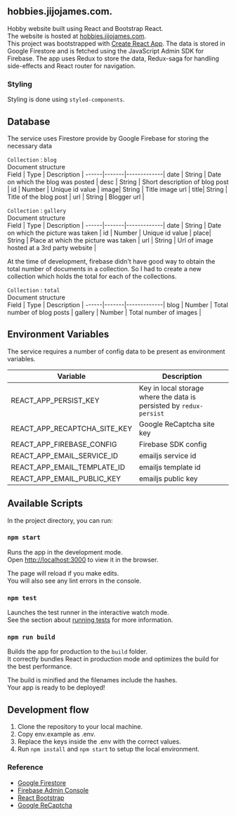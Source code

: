 ## hobbies.jijojames.com.

Hobby website built using React and Bootstrap React.  
The website is hosted at [hobbies.jijojames.com](https://hobbies.jijojames.com).  
This project was bootstrapped with [Create React App](https://github.com/facebook/create-react-app). The data is stored in Google Firestore and is fetched using the JavaScript Admin SDK for Firebase. The app uses Redux to store the data, Redux-saga for handling side-effects and React router for navigation.

### Styling

Styling is done using `styled-components`.

## Database

The service uses Firestore provide by Google Firebase for storing the necessary data

`Collection` : `blog`  
Document structure  
Field | Type | Description |
------|-------|-------------|
date | String | Date on which the blog was posted |
desc | String | Short description of blog post |
id | Number | Unique id value |
image| String | Title image url |
title| String | Title of the blog post |
url | String | Blogger url |

`Collection` : `gallery`  
Document structure  
Field | Type | Description |
------|-------|-------------|
date | String | Date on which the picture was taken |
id | Number | Unique id value |
place| String | Place at which the picture was taken |
url | String | Url of image hosted at a 3rd party website |

At the time of development, firebase didn't have good way to obtain the total number of documents in a collection. So I had to create a new collection which holds the total for each of the collections.

`Collection` : `total`  
Document structure  
Field | Type | Description |
------|-------|-------------|
blog | Number | Total number of blog posts |
gallery | Number | Total number of images |

## Environment Variables

The service requires a number of config data to be present as environment variables.

| Variable                     | Description                                                         |
| ---------------------------- | ------------------------------------------------------------------- |
| REACT_APP_PERSIST_KEY        | Key in local storage where the data is persisted by `redux-persist` |
| REACT_APP_RECAPTCHA_SITE_KEY | Google ReCaptcha site key                                           |
| REACT_APP_FIREBASE_CONFIG    | Firebase SDK config                                                 |
| REACT_APP_EMAIL_SERVICE_ID   | emailjs service id                                                  |
| REACT_APP_EMAIL_TEMPLATE_ID  | emailjs template id                                                 |
| REACT_APP_EMAIL_PUBLIC_KEY   | emailjs public key                                                  |

## Available Scripts

In the project directory, you can run:

### `npm start`

Runs the app in the development mode.<br />
Open [http://localhost:3000](http://localhost:3000) to view it in the browser.

The page will reload if you make edits.<br />
You will also see any lint errors in the console.

### `npm test`

Launches the test runner in the interactive watch mode.<br />
See the section about [running tests](https://facebook.github.io/create-react-app/docs/running-tests) for more information.

### `npm run build`

Builds the app for production to the `build` folder.<br />
It correctly bundles React in production mode and optimizes the build for the best performance.

The build is minified and the filenames include the hashes.<br />
Your app is ready to be deployed!

## Development flow

1. Clone the repository to your local machine.
2. Copy env.example as .env.
3. Replace the keys inside the .env with the correct values.
4. Run `npm install` and `npm start` to setup the local environment.

### Reference

- [Google Firestore](https://firebase.google.com/docs/firestore)
- [Firebase Admin Console](https://console.firebase.google.com/)
- [React Bootstrap](https://react-bootstrap.github.io/)
- [Google ReCaptcha](https://developers.google.com/recaptcha/intro)
